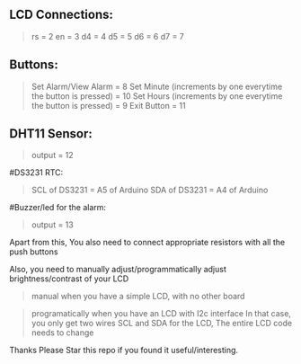 ## LCD Connections:
>rs = 2
>en = 3
>d4 = 4
>d5 = 5
>d6 = 6
>d7 = 7

## Buttons:
>Set Alarm/View Alarm = 8
>Set Minute (increments by one everytime the button is pressed) = 10
>Set Hours (increments by one everytime the button is pressed) = 9
>Exit Button = 11

## DHT11 Sensor:
>output = 12

#DS3231 RTC:
>SCL of DS3231 = A5 of Arduino
>SDA of DS3231 = A4 of Arduino

#Buzzer/led for the alarm:
>output = 13






Apart from this, 
You also need to connect appropriate resistors
with all the push buttons

Also,
you need to manually adjust/programmatically adjust brightness/contrast of your LCD
>manual when you have a simple LCD, with no other board

>programatically when you have an LCD with I2c interface
>In that case, you only get two wires SCL and SDA for the LCD, The entire LCD code needs to change




Thanks
Please Star this repo if you found it useful/interesting.